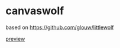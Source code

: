 # canvaswolf

based on https://github.com/glouw/littlewolf

[preview](https://agend07.github.io/canvaswolf/)

